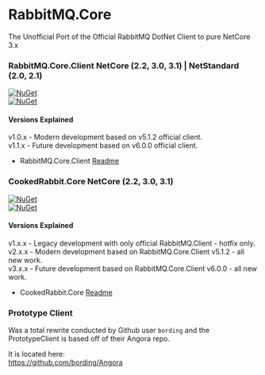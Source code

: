 # RabbitMQ.Core  
 The Unofficial Port of the Official RabbitMQ DotNet Client to pure NetCore 3.x  
 
### RabbitMQ.Core.Client NetCore (2.2, 3.0, 3.1) | NetStandard (2.0, 2.1)
[![NuGet](https://img.shields.io/nuget/dt/RabbitMQ.Core.Client.svg)](https://www.nuget.org/packages/RabbitMQ.Core.Client/)  
[![NuGet](https://img.shields.io/nuget/v/RabbitMQ.Core.Client.svg)](https://www.nuget.org/packages/RabbitMQ.Core.Client/) 

#### Versions Explained

v1.0.x - Modern development based on v5.1.2 official client.  
v1.1.x - Future development based on v6.0.0 official client.
 
 * RabbitMQ.Core.Client [Readme](https://github.com/houseofcat/RabbitMQ.Core/tree/master/v5.1.2)  
 
### CookedRabbit.Core NetCore (2.2, 3.0, 3.1)
[![NuGet](https://img.shields.io/nuget/dt/CookedRabbit.Core.svg)](https://www.nuget.org/packages/CookedRabbit.Core/)   
[![NuGet](https://img.shields.io/nuget/v/CookedRabbit.Core.svg)](https://www.nuget.org/packages/CookedRabbit.Core/)  

#### Versions Explained

v1.x.x - Legacy development with only official RabbitMQ.Client - hotfix only.   
v2.x.x - Modern development based on RabbitMQ.Core.Client v5.1.2 - all new work.   
v3.x.x - Future development based on RabbitMQ.Core.Client v6.0.0 - all new work.   

 * CookedRabbit.Core [Readme](https://github.com/houseofcat/RabbitMQ.Core/tree/master/CookedRabbit.Core)  

### Prototype Client  
Was a total rewrite conducted by Github user `bording` and the PrototypeClient is based off of their Angora repo.  

It is located here:  
https://github.com/bording/Angora  
